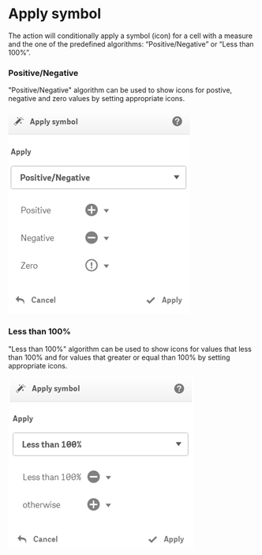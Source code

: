 # Apply symbol

The action will conditionally apply a symbol \(icon\) for a cell with a measure and the one of the predefined algorithms: “Positive/Negative” or “Less than 100%”.

### Positive/Negative

"Positive/Negative" algorithm can be used to show icons for postive, negative and zero values by setting appropriate icons.

![](../.gitbook/assets/applysymbolaction.png)

### Less than 100%

"Less than 100%" algorithm can be used to show icons for values that less than 100% and for values that greater or equal than 100% by setting appropriate icons.

![](../.gitbook/assets/image%20%28152%29.png)

